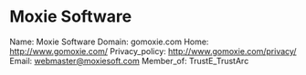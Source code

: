 
# Moxie Software

Name: Moxie Software
Domain: gomoxie.com
Home: http://www.gomoxie.com/
Privacy_policy: http://www.gomoxie.com/privacy/
Email: webmaster@moxiesoft.com
Member_of: TrustE_TrustArc
